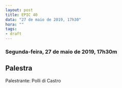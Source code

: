```yaml
---
layout: post
title: EPIC 40
data: "27 de maio de 2019, 17h30"
hora: ""
tags:
- draft
---
```



### Segunda-feira, 27 de maio de 2019, 17h30m

## Palestra
Palestrante: Polli di Castro